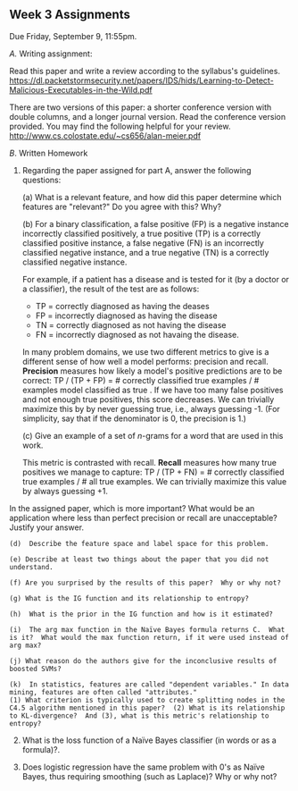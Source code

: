 Week 3 Assignments 
--
Due Friday, September 9, 11:55pm.

*A.* Writing assignment:

Read this paper and write a review according to the syllabus's guidelines.   https://dl.packetstormsecurity.net/papers/IDS/hids/Learning-to-Detect-Malicious-Executables-in-the-Wild.pdf 

There are two versions of this paper: a shorter conference version with double columns, and a longer journal version.  Read the conference version provided.
You may find the following helpful for your review. http://www.cs.colostate.edu/~cs656/alan-meier.pdf

*B*.  Written Homework

1.  Regarding the paper assigned for part A, answer the following questions:

    (a) What is a relevant feature, and how did this paper determine which features are "relevant?"  Do you agree with this?  Why?

    (b) For a binary classification, a false positive (FP) is a negative instance incorrectly classified positively, 
    a true positive (TP) is a correctly classified positive instance, a false negative (FN) is an incorrectly classified negative instance, and a true negative (TN) is a correctly classified negative instance.
    
    For example, if a patient has a disease and is tested for it (by a doctor or a classifier), the result of the test are as follows:
    * TP = correctly diagnosed as having the deases
    * FP = incorrectly diagnosed as having the disease
    * TN = correctly diagnosed as not having the disease
    * FN = incorrectly diagnosed as not havaing the disease.
    
    In many problem domains, we use two different metrics to give is a different sense of how well a model performs: precision and recall.
    **Precision** measures how likely a model's positive predictions are to be correct: 
    TP / (TP + FP) = # correctly classified true examples / # examples model classified as true .  If we have too many false positives
    and not enough true positives, this score decreases.  We can trivially maximize this by by never guessing true, i.e., always guessing -1.  (For simplicity, say that if the denominator is 0, the precision is 1.)
    
    (c) Give an example of a set of *n*-grams for a word that are used in this work.    
    
    This metric is contrasted with recall.  **Recall** measures how many true positives we manage to capture: 
    TP / (TP + FN) = # correctly classified true examples / # all true examples.  We can trivially maximize this value by always guessing +1.

   In the assigned paper, which is more important?  What would be an application where less than perfect precision or recall are unacceptable?  Justify your answer.
    
    (d)  Describe the feature space and label space for this problem.
    
    (e) Describe at least two things about the paper that you did not understand.
    
    (f) Are you surprised by the results of this paper?  Why or why not?
    
    (g) What is the IG function and its relationship to entropy?
    
    (h)  What is the prior in the IG function and how is it estimated?
    
    (i)  The arg max function in the Naïve Bayes formula returns C.  What is it?  What would the max function return, if it were used instead of arg max?
    
    (j) What reason do the authors give for the inconclusive results of boosted SVMs?
    
    (k)  In statistics, features are called "dependent variables." In data mining, features are often called "attributes." 
    (1) What criterion is typically used to create splitting nodes in the C4.5 algorithm mentioned in this paper?  (2) What is its relationship to KL-divergence?  And (3), what is this metric's relationship to entropy?
    
2.  What is the loss function of a Naïve Bayes classifier (in words or as a formula)?.  

3.  Does logistic regression have the same problem with 0's as Naïve Bayes, thus requiring smoothing (such as Laplace)?  Why or why not?
